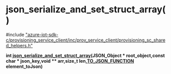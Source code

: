 # json_serialize_and_set_struct_array()

\#include ["azure-iot-sdk-c/provisioning_service_client/inc/prov_service_client/provisioning_sc_shared_helpers.h"](../iot-c-ref-provisioning-sc-shared-helpers-h.md)  

**int [json_serialize_and_set_struct_array](#provisioning__sc__shared__helpers_8h_1a2c9302d38ad5c5026cc6ca374322b218)(JSON_Object * root_object,const char * json_key,void ** arr,size_t len,[TO_JSON_FUNCTION](#provisioning__sc__shared__helpers_8h_1a6862df5b929925677f9d6268950c9e9c) element_toJson)**

